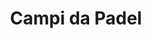 ---
id: campi-da-padel
parent: /wiki/
permalink: /wiki/campi-da-padel/
images:
    - /images/wiki/campi-da-padel.webp
title: Campi da Padel
description: Work In Progress - Tutte le strutture d’Italia in un solo luogo, scopri i campi vicino a te e nella tua regione
menu:
  main:
    identifier: "campi-da-padel"
    parent: "wiki"
---
